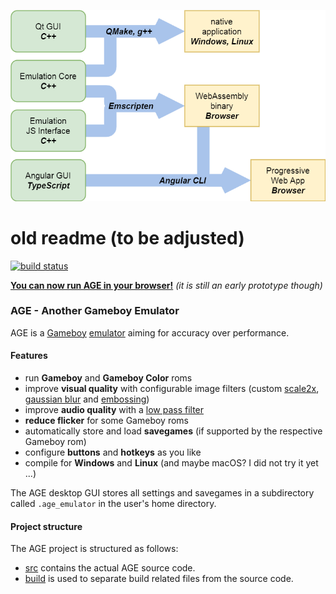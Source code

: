
![AGE build](docs/age-build.png)


# old readme (to be adjusted)

[![build status](/../badges/master/build.svg)](https://gitlab.com/csprenger/age/commits/master)

**[You can now run AGE in your browser!](https://csprenger.gitlab.io/AGE/)**
*(it is still an early prototype though)*

### AGE - Another Gameboy Emulator

AGE is a [Gameboy](https://en.wikipedia.org/wiki/Game_Boy)
[emulator](https://en.wikipedia.org/wiki/Emulator)
aiming for accuracy over performance.

#### Features

- run **Gameboy** and **Gameboy Color** roms
- improve **visual quality** with configurable image filters
    (custom [scale2x](https://www.scale2x.it/),
    [gaussian blur](https://en.wikipedia.org/wiki/Gaussian_blur)
    and [embossing](https://en.wikipedia.org/wiki/Image_embossing))
- improve **audio quality** with a
    [low pass filter](https://en.wikipedia.org/wiki/Low-pass_filter)
- **reduce flicker** for some Gameboy roms
- automatically store and load **savegames**
    (if supported by the respective Gameboy rom)
- configure **buttons** and **hotkeys** as you like
- compile for **Windows** and **Linux**
    (and maybe macOS? I did not try it yet ...)

The AGE desktop GUI stores all settings and savegames in a subdirectory called
`.age_emulator` in the user's home directory.

#### Project structure

The AGE project is structured as follows:

* [src](/src) contains the actual AGE source code.
* [build](/build) is used to separate build related files from the source code.
